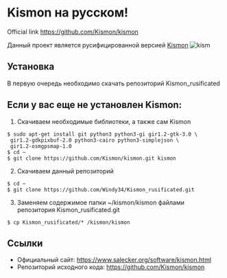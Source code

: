 # Kismon на русском!
Official link https://github.com/Kismon/kismon

Данный проект является русифицированной версией <a href="https://github.com/Kismon/kismon">Kismon</a>
![kism](https://user-images.githubusercontent.com/61827585/127535525-6ac7d41d-a568-4092-a40d-c48180100fa2.png)


## Установка
В первую очередь необходимо скачать репозиторий Kismon_rusificated

## Если у вас еще не установлен Kismon:

1. Скачиваем необходимые библиотеки, а также сам Kismon
```
$ sudo apt-get install git python3 python3-gi gir1.2-gtk-3.0 \
 gir1.2-gdkpixbuf-2.0 python3-cairo python3-simplejson \
 gir1.2-osmgpsmap-1.0
$ cd ~
$ git clone https://github.com/Kismon/kismon.git kismon
```
2. Скачиваем данный репозиторий
```
$ cd ~
$ git clone https://github.com/Windy34/Kismon_rusificated.git

```
3. Заменяем содержимое папки ~/kismon/kismon файлами репозитория Kismon_rusificated.git

```
$ cp Kismon_rusificated/* /kismon/kismon

```
## Ссылки 
* Официальный сайт:  https://www.salecker.org/software/kismon.html
* Репозиторий исходного кода:  https://github.com/Kismon/kismon
